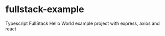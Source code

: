 # fullstack-example
 Typescript FullStack Hello World example project with express, axios and react
